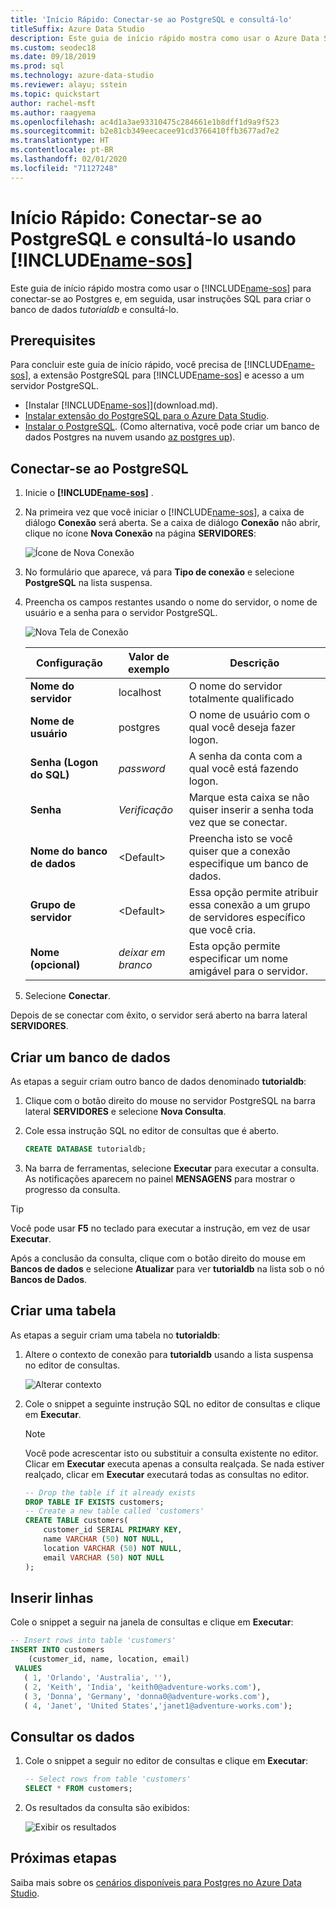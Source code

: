 ```yaml
---
title: 'Início Rápido: Conectar-se ao PostgreSQL e consultá-lo'
titleSuffix: Azure Data Studio
description: Este guia de início rápido mostra como usar o Azure Data Studio para conectar-se ao PostgreSQL e executar uma consulta
ms.custom: seodec18
ms.date: 09/18/2019
ms.prod: sql
ms.technology: azure-data-studio
ms.reviewer: alayu; sstein
ms.topic: quickstart
author: rachel-msft
ms.author: raagyema
ms.openlocfilehash: ac4d1a3ae93310475c284661e1b8dff1d9a9f523
ms.sourcegitcommit: b2e81cb349eecacee91cd3766410ffb3677ad7e2
ms.translationtype: HT
ms.contentlocale: pt-BR
ms.lasthandoff: 02/01/2020
ms.locfileid: "71127248"
---
```

# <a name="quickstart-connect-and-query-postgresql-using-includename-sosincludesname-sos-shortmd"></a>Início Rápido: Conectar-se ao PostgreSQL e consultá-lo usando [!INCLUDE[name-sos](../includes/name-sos-short.md)]
Este guia de início rápido mostra como usar o [!INCLUDE[name-sos](../includes/name-sos-short.md)] para conectar-se ao Postgres e, em seguida, usar instruções SQL para criar o banco de dados *tutorialdb* e consultá-lo.

## <a name="prerequisites"></a>Prerequisites

Para concluir este guia de início rápido, você precisa de [!INCLUDE[name-sos](../includes/name-sos-short.md)], a extensão PostgreSQL para [!INCLUDE[name-sos](../includes/name-sos-short.md)] e acesso a um servidor PostgreSQL.

- [Instalar [!INCLUDE[name-sos](../includes/name-sos-short.md)]](download.md).
- [Instalar extensão do PostgreSQL para o Azure Data Studio](postgres-extension.md).
- [Instalar o PostgreSQL](https://www.postgresql.org/download/). (Como alternativa, você pode criar um banco de dados Postgres na nuvem usando [az postgres up](https://docs.microsoft.com/azure/postgresql/quickstart-create-server-up-azure-cli)). 

## <a name="connect-to-postgresql"></a>Conectar-se ao PostgreSQL

1. Inicie o **[!INCLUDE[name-sos](../includes/name-sos-short.md)]** .

2. Na primeira vez que você iniciar o [!INCLUDE[name-sos](../includes/name-sos-short.md)], a caixa de diálogo **Conexão** será aberta. Se a caixa de diálogo **Conexão** não abrir, clique no ícone **Nova Conexão** na página **SERVIDORES**:

   ![Ícone de Nova Conexão](media/quickstart-postgresql/new-connection-icon.png)

3. No formulário que aparece, vá para **Tipo de conexão** e selecione **PostgreSQL** na lista suspensa.


4. Preencha os campos restantes usando o nome do servidor, o nome de usuário e a senha para o servidor PostgreSQL. 

   ![Nova Tela de Conexão](media/quickstart-postgresql/new-connection-screen.png)  

   | Configuração       | Valor de exemplo | Descrição |
   | ------------ | ------------------ | ------------------------------------------------- | 
   | **Nome do servidor** | localhost | O nome do servidor totalmente qualificado |
   | **Nome de usuário** | postgres | O nome de usuário com o qual você deseja fazer logon. |
   | **Senha (Logon do SQL)** | *password* | A senha da conta com a qual você está fazendo logon. |
   | **Senha** | *Verificação* | Marque esta caixa se não quiser inserir a senha toda vez que se conectar. |
   | **Nome do banco de dados** | \<Default\> | Preencha isto se você quiser que a conexão especifique um banco de dados. |
   | **Grupo de servidor** | \<Default\> | Essa opção permite atribuir essa conexão a um grupo de servidores específico que você cria. | 
   | **Nome (opcional)** | *deixar em branco* | Esta opção permite especificar um nome amigável para o servidor. | 

5. Selecione **Conectar**. 

Depois de se conectar com êxito, o servidor será aberto na barra lateral **SERVIDORES**.


## <a name="create-a-database"></a>Criar um banco de dados

As etapas a seguir criam outro banco de dados denominado **tutorialdb**:

1. Clique com o botão direito do mouse no servidor PostgreSQL na barra lateral **SERVIDORES** e selecione **Nova Consulta**.

2. Cole essa instrução SQL no editor de consultas que é aberto.

   ```sql
   CREATE DATABASE tutorialdb;
   ```

3. Na barra de ferramentas, selecione **Executar** para executar a consulta. As notificações aparecem no painel **MENSAGENS** para mostrar o progresso da consulta.

>[!TIP]
> Você pode usar **F5** no teclado para executar a instrução, em vez de usar **Executar**.

Após a conclusão da consulta, clique com o botão direito do mouse em **Bancos de dados** e selecione **Atualizar** para ver **tutorialdb** na lista sob o nó **Bancos de Dados**.


## <a name="create-a-table"></a>Criar uma tabela

 As etapas a seguir criam uma tabela no **tutorialdb**:

1. Altere o contexto de conexão para **tutorialdb** usando a lista suspensa no editor de consultas. 

   ![Alterar contexto](media/quickstart-postgresql/change-context.png)

2. Cole o snippet a seguinte instrução SQL no editor de consultas e clique em **Executar**. 

   > [!NOTE]
   > Você pode acrescentar isto ou substituir a consulta existente no editor. Clicar em **Executar** executa apenas a consulta realçada. Se nada estiver realçado, clicar em **Executar** executará todas as consultas no editor.

   ```sql
   -- Drop the table if it already exists
   DROP TABLE IF EXISTS customers;
   -- Create a new table called 'customers'
   CREATE TABLE customers(
       customer_id SERIAL PRIMARY KEY,
       name VARCHAR (50) NOT NULL,
       location VARCHAR (50) NOT NULL,
       email VARCHAR (50) NOT NULL
   );
   ```

## <a name="insert-rows"></a>Inserir linhas

Cole o snippet a seguir na janela de consultas e clique em **Executar**:

   ```sql
   -- Insert rows into table 'customers'
   INSERT INTO customers
       (customer_id, name, location, email)
    VALUES
      ( 1, 'Orlando', 'Australia', ''),
      ( 2, 'Keith', 'India', 'keith0@adventure-works.com'),
      ( 3, 'Donna', 'Germany', 'donna0@adventure-works.com'),
      ( 4, 'Janet', 'United States','janet1@adventure-works.com');
   ```

## <a name="query-the-data"></a>Consultar os dados

1. Cole o snippet a seguir no editor de consultas e clique em **Executar**:
   
   ```sql
   -- Select rows from table 'customers'
   SELECT * FROM customers; 
   ```

2. Os resultados da consulta são exibidos:

   ![Exibir os resultados](media/quickstart-postgresql/view-results.png)

## <a name="next-steps"></a>Próximas etapas

Saiba mais sobre os [cenários disponíveis para Postgres no Azure Data Studio](postgres-extension.md). 